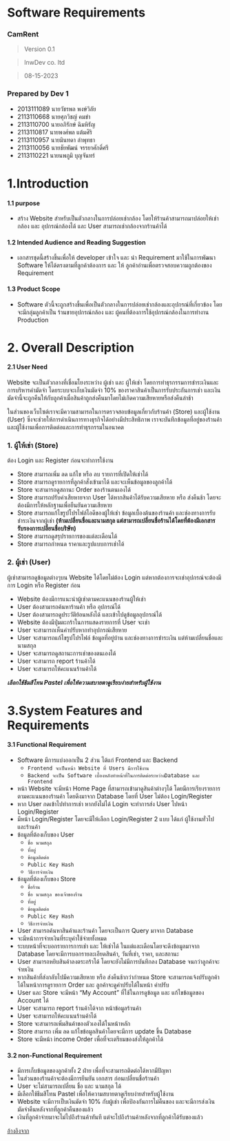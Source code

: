 # Software Requirements 

### CamRent

[//]: # (<div align="center">)

[//]: # (  <span><img src="./loginScreen.jpg" height=650 width=300 /></span>)

[//]: # (</div>)

[//]: # ()

> Version 0.1

> lnwDev co. ltd

> 08-15-2023

[//]: # (![Static Badge]&#40;https://img.shields.io/badge/:badgeContent&#41;)

[//]: # ()
[//]: # ()
[//]: # (<p>)

[//]: # (    <a href="https://github.com/bitcoindevkit/bdk-ffi/blob/master/LICENSE"><img alt="MIT or Apache-2.0 Licensed" src="https://img.shields.io/badge/license-MIT%2FApache--2.0-blue.svg"/></a>)

[//]: # (    <a href="https://github.com/rushmi0/CamRent/pulse"><img alt="GitHub" src="https://github.com/bitcoindevkit/bdk-ffi/workflows/CI/badge.svg"></a>)

[//]: # (    <a href="https://discord.gg/advubF752t"><img alt="Chat on Discord" src="https://img.shields.io/discord/753336465005608961?logo=discord"></a>)

[//]: # (</p>)

### Prepared by Dev 1
 + 2013111089	 นายวัชรพล พงษ์วิลัย
 + 2113110668  นายศุภวิชญ์ คมขำ
 + 2113110700	 นายอภิรักษ์ ฉิมหิรัญ
 + 2113110817	 นายพงศ์พล แต้มศิริ
 + 2113110957	 นายมินทดา ลำพุทธา
 + 2113110056	 นายชัยพัฒน์ จรรยาศักดิ์ศรี
 + 2113110221	 นายนพภูมิ บุญจันทร์


# 1.Introduction

#### 1.1 purpose
 + สร้าง Website สำหรับเป็นตัวกลางในการปล่อยเช่ากล้อง โดยให้ร้านค้าสามารถมาปล่อยให้เช่ากล้อง และ อุปกรณ์กล้องได้ และ User สามารถเช่ากล้องจากร้านค้าได้

#### 1.2 Intended Audience and Reading Suggestion
 + เอกสารชุดนี้สร้างขึ้นเพื่อให้ developer เข้าใจ และ นำ Requirement มาใช้ในการพัฒนา Software ให้ได้ตรงตามที่ลูกค้าต้องการ และ ให้ ลูกค้าอ่านเพื่อตรวจสอบความถูกต้องของ Requirement

#### 1.3 Product Scope
 + Software ตัวนี้จะถูกสร้างขึ้นเพื่อเป็นตัวกลางในการปล่อยเช่ากล้องและอุปกรณ์ที่เกี่ยวข้อง โดยจะมีกลุ่มลูกค้าเป็น ร้านขายอุปกรณ์กล้อง และ ผู้คนที่ต้องการใช้อุปกรณ์กล้องในการทำงาน Production


# 2. Overall Description

#### 2.1 User Need

Website จะเป็นตัวกลางที่เชื่อมโยงระหว่าง ผู้เช่า และ ผู้ให้เช่า โดยการทำธุรกรรมการชำระเงินและการบริหารค่ามัดจำ โดยระบบจะเก็บเงินมัดจำ 10% ของราคาสินค้าเป็นการรับประกันการเช่า และเงินมัดจำนี้จะถูกคืนให้กับลูกค้าเมื่อสินค้าถูกส่งคืนมาโดยไม่เกิดความเสียหายหรือส่งคืนล่าช้า

ในส่วนของเว็บไซต์เราจะมีความสามารถในการตรวจสอบข้อมูลเกี่ยวกับร้านค้า (Store) และผู้ใช้งาน (User) ซึ่งจะช่วยให้การดำเนินการทางธุรกิจได้อย่างมีประสิทธิภาพ เราจะบันทึกข้อมูลที่อยู่ของร้านค้าและผู้ใช้งานเพื่อการติดต่อและการทำธุรกรรมในอนาคต

### 1. ผู้ให้เช่า (Store)

ต้อง Login และ Register ก่อนจะทำการใช้งาน

 + Store สามารถเพิ่ม ลด แก้ไข หรือ ลบ รายการที่เปิดให้เช่าได้
 + Store สามารถดูรายการที่ลูกค้าสั่งเข้ามาได้ และจะเห็นข้อมูลของลูกค้าได้
 + Store จะสามารถดูสถานะ Order ของร้านตนเองได้
 + Store สามารถปรับค่าเสียหายจาก User ได้หากสินค้าได้รับความเสียหาย หรือ ส่งคืนช้า โดยจะต้องมีการให้หลักฐานเพื่อยืนยันความเสียหาย
 + Store สามารถแก้ไขรูปโปรไฟล์ไอดีของผู้ให้เช่า ข้อมูลเบื้องต้นของร้านค้า และช่องทางการรับชำระเงินจากผู้เช่า **(ห้ามเปลี่ยนชื่อและนามสกุล แต่สามารถเปลี่ยนชื่อร้านได้โดยที่ต้องมีเอกสารรับรองการเปลี่ยนชื่อบริษัท)**
 + Store สามารถดูสรุปรายการของแต่ละเดือนได้
 + Store สามารถกำหนด ราคาและรูปแบบการเช่าได้

### 2. ผู้เช่า (User)

ผู้เช่าสามารถดูข้อมูลต่างๆบน Website ได้โดยไม่ต้อง Login แต่หากต้องการจะเช่าอุปกรณ์จะต้องมีการ Login หรือ Register ก่อน

 + Website ต้องมีการแนะนำผู้เช่าตามคะแนนของร้านผู้ให้เช่า
 + User ต้องสามารถค้นหาร้านค้า หรือ อุปกรณ์ได้
 + User ต้องสามารถดูประวัติย้อนหลังได้ และเข้าไปดูข้อมูลอุปกรณ์ได้
 + Website ต้องมีปุ่มตะกร้าในการแสดงรายการที่ User จะเช่า
 + User จะสามารถเห็นค่าปรับหากทำอุปกรณ์เสียหาย
 + User จะสามารถแก้ไขรูปโปรไฟล์ ข้อมูลที่อยู่บ้าน และช่องทางการชำระเงิน แต่ห้ามเปลี่ยนชื่อและนามสกุล
 + User จะสามารถดูสถานะการเช่าของตนเองได้
 + User จะสามารถ report ร้านค้าได้
 + User จะสามารถให้คะแนนร้านค้าได้

**_เลือกใช้ธีมสีโทน Pastel เพื่อให้ความสบายตาดูเรียบง่ายสำหรับผู้ใช้งาน_**

# 3.System Features and Requirements

#### 3.1 Functional Requirement

 + Software มีการแบ่งออกเป็น 2 ส่วน ได้แก่ Frontend และ Backend
    + `Frontend จะเป็นหน้า Website ที่ Users มีการใช้งาน`
    + `Backend จะเป็น Software เบื้องหลังทำหน้าที่ในการติดต่อระหว่างDatabase และ Frontend`
 + หน้า Website จะมีหน้า Home Page ที่สามารถเข้ามาดูสินค้าต่างๆได้ โดยมีการเรียงรายการตามคะแนนของร้านค้า โดยดึงมาจาก Database โดยที่ User ไม่ต้อง Login/Register
 + หาก User กดเข้าไปทำการเช่า หากยังไม่ได้ Login จะทำการส่ง User ไปหน้า Login/Register
 + มีหน้า Login/Register โดยจะมีให้เลือก Login/Register 2 แบบ ได้แก่ ผู้ใช้งานทั่วไป และร้านค้า
 + ข้อมูลที่ต้องเก็บของ User
    + `ชื่อ นามสถุล`
    + `ที่อยู่`
    + `ข้อมูลติดต่อ`
    + `Public Key Hash`
    + `วิธีการจ่ายเงิน`
 + ข้อมูลที่ต้องเก็บของ Store
    + `ชื่อร้าน` 
    + `ชื่อ นามสกุล ของเจ้าของร้าน`
    + `ที่อยู่`
    + `ข้อมูลติดต่อ`
    +  `Public Key Hash`
    +  `วิธีการจ่ายเงิน`
 + User สามารถค้นหาสินค้าและร้านค้า โดยจะเป็นการ Query มาจาก Database
 + จะมีหน้าการจ่ายเงินที่ระบุค่าใช้จ่ายทั้งหมด
 + ระบบหน้าที่จะบอกรายการการเช่า และ ให้เช่าได้ ในแต่และเดือนโดยจะดึงข้อมูลมาจาก Database โดยจะมีการบอกรายละเอียดสินค้า, วันที่เช่า, ราคา, และสถานะ
 + User สามารถหยิบสินค้าลงตระกร้าได้ โดยจะยังไม่มีการบันทึกลง Database จนกว่าลูกค้าจะจ่ายเงิน
 + หากสินค้าที่ส่งกลับไปมีความเสียหาย หรือ ส่งคืนช้ากว่ากำหนด Store จะสามารถแจ้งปรับลูกค้าได้ในหน้าการดูรายการ Order และ ลูกค้าจะดูค่าปรับได้ในหน้า ค่าปรับ
 + User และ Store จะมีหน้า “My Account” ที่ใช้ในการดูข้อมูล และ แก้ไขข้อมูลของ Account ได้
 + User จะสามารถ report ร้านค้าได้จาก หน้าข้อมูลร้านค้า
 + User จะสามารถให้คะแนนร้านค้าได้
 + Store จะสามารถเพิ่มสินค้าของตัวเองได้ในหน้าหลัก
 + Store สามารถ เพิ่ม ลด แก้ไขข้อมูลสินค้าโดยจะมีการ update ขึ้น Database
 + Store จะมีหน้า income Order เพื่อที่จะเตรียมของส่งให้ลูกค้าได้

#### 3.2 non-Functional Requirement

 + มีการเก็บข้อมูลของลูกค้าทั้ง 2 ฝ่าย เพื่อที่จะสามารถติดต่อได้หากมีปัญหา
 + ในส่วนของร้านค้าจะต้องมีการยึนยัน เอกสาร ก่อนเปลี่ยนชื่อร้านค้า
 + User จะไม่สามารถเปลี่ยน ชื่อ และ นามสกุล ได้
 + มีเลือกใช้ธีมสีโทน Pastel เพื่อให้ความสบายตาดูเรียบง่ายสำหรับผู้ใช้งาน
 + Website จะมีการเป็บเงินมัดจำ 10% กับผู้เช่า เพื่อป้องกันการไม่คืนของ และจะมีการส่งเงินมัดจำคืนหลังจากที่ลูกค้าคืนของแล้ว
 + เงินที่ลูกค้าจ่ายมาจะไม่ไปถึงร้านค้าทันที แต่จะไปถึงร้านค้าหลังจากที่ลูกค้าได้รับของแล้ว


[อ้างอิงจาก](https://www.perforce.com/blog/alm/how-write-Software-Requirements-specification-srs-document)
